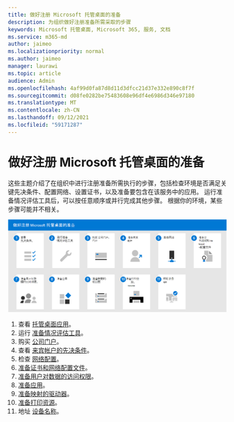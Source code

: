 ```yaml
---
title: 做好注册 Microsoft 托管桌面的准备
description: 为组织做好注册准备所需采取的步骤
keywords: Microsoft 托管桌面, Microsoft 365, 服务, 文档
ms.service: m365-md
author: jaimeo
ms.localizationpriority: normal
ms.author: jaimeo
manager: laurawi
ms.topic: article
audience: Admin
ms.openlocfilehash: 4af99d0fa87d8d11d3dfcc21d37e332e890c8f7f
ms.sourcegitcommit: d08fe0282be75483608e96df4e6986d346e97180
ms.translationtype: MT
ms.contentlocale: zh-CN
ms.lasthandoff: 09/12/2021
ms.locfileid: "59171287"
---
```

# <a name="get-ready-for-enrollment-in-microsoft-managed-desktop"></a>做好注册 Microsoft 托管桌面的准备

这些主题介绍了在组织中进行注册准备所需执行的步骤，包括检查环境是否满足关键先决条件、配置网络、设置证书，以及准备要包含在该服务中的应用。 运行准备情况评估工具后，可以按任意顺序或并行完成其他步骤。 根据你的环境，某些步骤可能并不相关。

![本文列出的为准备注册而建议的步骤序列。](../../media/mmd-getready-sequence.png)

1. 查看 [托管桌面应用](prerequisites.md)。
2. 运行 [准备情况评估工具](readiness-assessment-tool.md)。
1. 购买 [公司门户](../get-started/company-portal.md)。
1. 查看 [来宾帐户的先决条件](guest-accounts.md)。
1. 检查 [网络配置](network.md)。
1. [准备证书和网络配置文件](certs-wifi-lan.md)。
1. [准备用户对数据的访问权限](authentication.md)。
1. [准备应用](apps.md)。
1. [准备映射的驱动器](mapped-drives.md)。
1. [准备打印资源](printing.md)。
1. 地址 [设备名称](address-device-names.md)。
